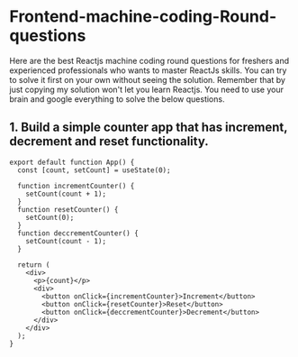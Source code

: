 # Frontend-machine-coding-Round-questions

Here are the best Reactjs machine coding round questions for freshers and experienced professionals who wants to master ReactJs skills. You can try to solve it first on your own without seeing the solution. Remember that by just copying my solution won't let you learn Reactjs. You need to use your brain and google everything to solve the below questions.

## 1. Build a simple counter app that has increment, decrement and reset functionality.


```import { useState, useEffect } from "react";
export default function App() {
  const [count, setCount] = useState(0);

  function incrementCounter() {
    setCount(count + 1);
  }
  function resetCounter() {
    setCount(0);
  }
  function deccrementCounter() {
    setCount(count - 1);
  }

  return (
    <div>
      <p>{count}</p>
      <div>
        <button onClick={incrementCounter}>Increment</button>
        <button onClick={resetCounter}>Reset</button>
        <button onClick={deccrementCounter}>Decrement</button>
      </div>
    </div>
  );
}
```
